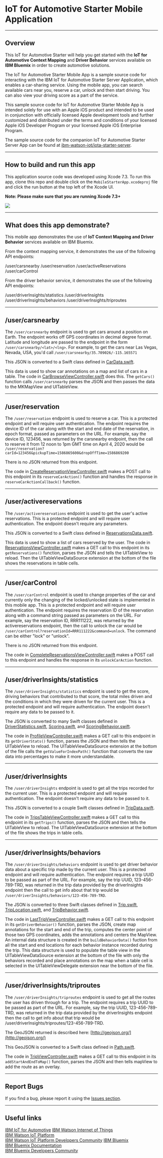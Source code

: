 # IoT for Automotive Starter Mobile Application
-----
## Overview
This IoT for Automotive Starter will help you get started with the **IoT for Automotive Context Mapping** and **Driver Behavior** services available on **IBM Bluemix** in order to create automotive solutions.

The IoT for Automotive Starter Mobile App is a sample source code for interacting with the IBM IoT for Automotive Starter Server Application, which enables a car-sharing service. Using the mobile app, you can search available cars near you, reserve a car, unlock and then start driving. You can also view your driving score as a part of the service.

This sample source code for IoT for Automotive Starter Mobile App is intended solely for use with an Apple iOS product and intended to be used in conjunction with officially licensed Apple development tools and further customized and distributed under the terms and conditions of your licensed Apple iOS Developer Program or your licensed Apple iOS Enterprise Program.

The sample source code for the companion IoT for Automotive Starter Server App can be found at [ibm-watson-iot/iota-starter-server](https://github.com/ibm-watson-iot/iota-starter-server).

-----
## How to build and run this app

This application source code was developed using Xcode 7.3.  To run this app, clone this repo and double click on the ```MobileStarterApp.xcodeproj``` file and click the run button at the top left of the Xcode UI.

**Note: Please make sure that you are running Xcode 7.3+** 

[![](XcodePreview.png)](https://www.youtube.com/watch?v=7CLvEIxQo10 "Instruction Movie")  

-----
## What does this app demonstrate?

This mobile app demonstrates the use of **IoT Context Mapping and Driver Behavior** services available on IBM Bluemix.

From the context mapping service, it demonstrates the use of the following API endpoints:

<connectedAppURL>/user/carsnearby
<connectedAppURL>/user/reservation
<connectedAppURL>/user/activeReservations
<connectedAppURL>/user/carControl

From the driver behavior service, it demonstrates the use of the following API endpoints:

<connectedAppURL>/user/driverInsights/statistics
<connectedAppURL>/user/driverInsights
<connectedAppURL>/user/driverInsights/behaviors
<connectedAppURL>/user/driverInsights/triproutes

----
## /user/carsnearby

The ```/user/carsnearby``` endpoint is used to get cars around a position on Earth.  The endpoint works off GPS coordinates in decimal degree format.  Latitude and longitude are passed to the endpoint in the form ```/user/carsnearby/<lat>/<lng>```.  For example, to get the cars near Las Vegas, Nevada, USA, you'd call ```/user/carsnearby/35.709026/-115.165571```

This JSON is converted to a Swift class defined in [CarData.swift](MobileStarterApp/CarData.swift).

This data is used to show car annotations on a map and list of cars in a table.  The code in [CarBrowseViewController.swift](MobileStarterApp/CarBrowseViewController.swift) does this.  The ```getCars()``` function calls ```/user/carsnearby``` parses the JSON and then passes the data to the MKMapView and UITableView.

----
## /user/reservation

The ```/user/reservation``` endpoint is used to reserve a car.  This is a protected endpoint and will require user authentication.  The endpoint requires the device ID of the car along with the start and end date of the reservation, in epoch format, passed as parameters on the URL.  For example, say the device ID, 123456, was returned by the carsnearby endpoint, then the call to reserve it from 12 noon to 1pm GMT time on April 4, 2020 would be ```/user/reservation?carId=123456&pickupTime=1586865600&dropOffTime=1586869200```

There is no JSON returned from this endpoint.

The code in [CreateReservationViewController.swift](MobileStarterApp/CreateReservationViewController.swift) makes a POST call to this endpoint in its ```reserveCarAction()``` function and handles the response in ```reserveCarActionCallback()``` function.

----
## /user/activereservations

The ```/user/activereservations``` endpoint is used to get the user's active reservations.  This is a protected endpoint and will require user authentication.  The endpoint doesn't require any parameters.

This JSON is converted to a Swift class defined in [ReservationsData.swift](MobileStarterApp/ReservationsData.swift).

This data is used to show a list of cars reserved by the user.  The code in [ReservationsViewController.swift](MobileStarterApp/ReservationsViewController.swift) makes a GET call to this endpoint in its ```getReservations()``` function, parses the JSON and tells the UITableView to reload.  Then the UITableViewDataSource extension at the bottom of the file shows the reservations in table cells.

----
## /user/carControl

The ```/user/carControl``` endpoint is used to change properties of the car and currently only the changing of the locked/unlocked state is implemented in this mobile app.  This is a protected endpoint and will require user authentication.  The endpoint requires the reservation ID of the reservation along with a command string passed as parameters on the URL.  For example, say the reservation ID, RRR111222, was returned by the activereservations endpoint, then the call to unlock the car would be ```/user/carControl?reservationId=RRR111222&command=unlock```.  The command can be either "lock" or "unlock".

There is no JSON returned from this endpoint.

The code in [CompleteReservationsViewController.swift](MobileStarterApp/CompleteReservationViewController.swift) makes a POST call to this endpoint and handles the response in its ```unlockCarAction``` function.

----
## /user/driverInsights/statistics

The ```/user/driverInsights/statistics``` endpoint is used to get the score, driving behaviors that contributed to that score, the total miles driven and the conditions in which they were driven for the current user.  This is a protected endpoint and will require authentication.  The endpoint doesn't require any data to be passed to it.

The JSON is converted to many Swift classes defined in [DriverStatistics.swift](MobileStarterApp/DriverStatistics.swift), [Scoring.swift](MobileStarterApp/Scoring.swift), and [ScoringBehavior.swift](MobileStarterApp/ScoringBehavior.swift).  

The code in [ProfileViewController.swift](MobileStarterApp/ProfileViewController.swift) makes a GET call to this endpoint in its ```getDriverStats()``` function, parses the JSON and then tells the UITableView to reload.  The UITableViewDataSource extension at the bottom of the file calls the ```getValueForIndexPath()``` function that converts the raw data into percentages to make it more understandable.

----
## /user/driverInsights

The ```/user/driverInsights``` endpoint is used to get all the trips recorded for the current user.  This is a protected endpoint and will require authentication.  The endpoint doesn't require any data to be passed to it.

This JSON is converted to a couple Swift classes defined in [TripData.swift](MobileStarterApp/TripData.swift).

The code in [TripsTableViewController.swift](MobileStarterApp/TripsTableViewController.swift) makes a GET call to this endpoint in its ```getTrips()``` function, parses the JSON and then tells the UITableView to reload.  The UITableViewDataSource extension at the bottom of the file shows the trips in table cells.

----
## /user/driverInsights/behaviors

The ```/user/driverInsights/behaviors``` endpoint is used to get driver behavior data about a specific trip made by the current user.  This is a protected endpoint and will require authentication.  The endpoint requires a trip UUID to be passed as part of the URL.  For example, say the trip UUID, 123-456-789-TRD, was returned in the trip data provided by the driverInsights endpoint then the call to get info about that trip would be ```/user/driverInsights/behaviors/123-456-789-TRD```.

The JSON is converted to three Swift classes defined in [Trip.swift](MobileStarterApp/Trip.swift), [TripLocation.swift](MobileStarterApp/TripLocation.swift), and [TripBehavior.swift](MobileStarterApp/TripBehavior.swift).  

The code in [LastTripViewController.swift](MobileStarterApp/LastTripViewController.swift) makes a GET call to this endpoint in its ```getDriverBehavior()``` function, parses the JSON, create map annotations for the start and end of the trip, computes the center point of those two GPS coordinates, adds the annotations and centers the MapView.  An internal data structure is created in the ```buildBehaviorData()``` fuction from all the start and end locations for each behavior instance recorded during the trip.  This data structure is used to populate the table view in the UITableViewDataSource extension at the bottom of the file with only the behaviors recorded and place annotations on the map when a table cell is selected in the UITableViewDelegate extension near the bottom of the file.

----
## /user/driverInsights/triproutes

The ```/user/driverInsights/triproutes``` endpoint is used to get all the routes the user has driven through for a trip. The endpoint requires a trip UUID to be passed as part of the URL. For example, say the trip UUID, 123-456-789-TRD, was returned in the trip data provided by the driverInsights endpoint then the call to get info about that trip would be /user/driverInsights/triproutes/123-456-789-TRD.

The GeoJSON returned is described here: [http://geojson.org/](http://geojson.org/)

This GeoJSON is converted to a Swift class defined in [Path.swift](MobileStarterApp/Path.swift).

The code in [TripViewController.swift](MobileStarterApp/TripViewController.swift) makes a GET call to this endpoint in its ```addStartAndEndToMap()``` function, parses the JSON and then tells mapView to add the route as an overlay.

----
## Report Bugs
If you find a bug, please report it using the [Issues section](https://github.com/ibm-watson-iot/iota-starter-carsharing/issues).

----
## Useful links
[IBM IoT for Automotive](http://www.ibm.com/internet-of-things/iot-industry/iot-automotive)
[IBM Watson Internet of Things](http://www.ibm.com/internet-of-things/)  
[IBM Watson IoT Platform](http://www.ibm.com/internet-of-things/iot-solutions/watson-iot-platform/)   
[IBM Watson IoT Platform Developers Community](https://developer.ibm.com/iotplatform/)
[IBM Bluemix](https://bluemix.net/)  
[IBM Bluemix Documentation](https://www.ng.bluemix.net/docs/)  
[IBM Bluemix Developers Community](http://developer.ibm.com/bluemix)  
